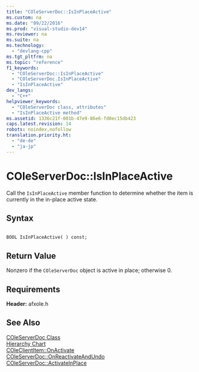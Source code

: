 ```yaml
---
title: "COleServerDoc::IsInPlaceActive"
ms.custom: na
ms.date: "09/22/2016"
ms.prod: "visual-studio-dev14"
ms.reviewer: na
ms.suite: na
ms.technology: 
  - "devlang-cpp"
ms.tgt_pltfrm: na
ms.topic: "reference"
f1_keywords: 
  - "COleServerDoc::IsInPlaceActive"
  - "COleServerDoc.IsInPlaceActive"
  - "IsInPlaceActive"
dev_langs: 
  - "C++"
helpviewer_keywords: 
  - "COleServerDoc class, attributes"
  - "IsInPlaceActive method"
ms.assetid: 1336c21f-001b-47e9-86e6-fd0ec15db423
caps.latest.revision: 14
robots: noindex,nofollow
translation.priority.ht: 
  - "de-de"
  - "ja-jp"
---
```

# COleServerDoc::IsInPlaceActive
Call the `IsInPlaceActive` member function to determine whether the item is currently in the in-place active state.  
  
## Syntax  
  
```  
  
BOOL IsInPlaceActive( ) const;  
```  
  
## Return Value  
 Nonzero if the `COleServerDoc` object is active in place; otherwise 0.  
  
## Requirements  
 **Header:** afxole.h  
  
## See Also  
 [COleServerDoc Class](../vs140/coleserverdoc-class.md)   
 [Hierarchy Chart](../vs140/hierarchy-chart.md)   
 [COleClientItem::OnActivate](../vs140/coleclientitem--onactivate.md)   
 [COleServerDoc::OnReactivateAndUndo](../vs140/coleserverdoc--onreactivateandundo.md)   
 [COleServerDoc::ActivateInPlace](../vs140/coleserverdoc--activateinplace.md)